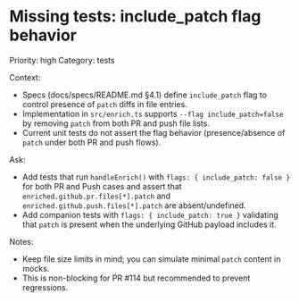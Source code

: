 # Missing tests: include_patch flag behavior

Priority: high
Category: tests

Context:

- Specs (docs/specs/README.md §4.1) define `include_patch` flag to control presence of `patch` diffs in file entries.
- Implementation in `src/enrich.ts` supports `--flag include_patch=false` by removing `patch` from both PR and push file lists.
- Current unit tests do not assert the flag behavior (presence/absence of `patch` under both PR and push flows).

Ask:

- Add tests that run `handleEnrich()` with `flags: { include_patch: false }` for both PR and Push cases and assert that `enriched.github.pr.files[*].patch` and `enriched.github.push.files[*].patch` are absent/undefined.
- Add companion tests with `flags: { include_patch: true }` validating that `patch` is present when the underlying GitHub payload includes it.

Notes:

- Keep file size limits in mind; you can simulate minimal `patch` content in mocks.
- This is non-blocking for PR #114 but recommended to prevent regressions.
